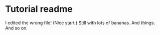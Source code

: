 # Tutorial readme 
I edited the wrong file! (Nice start.) Still with lots of bananas. And things. And so on.
